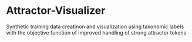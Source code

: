# Attractor-Visualizer
Synthetic training data creatinon and visualization using taxonomic labels with the objective function of improved handling of strong attractor tokens
